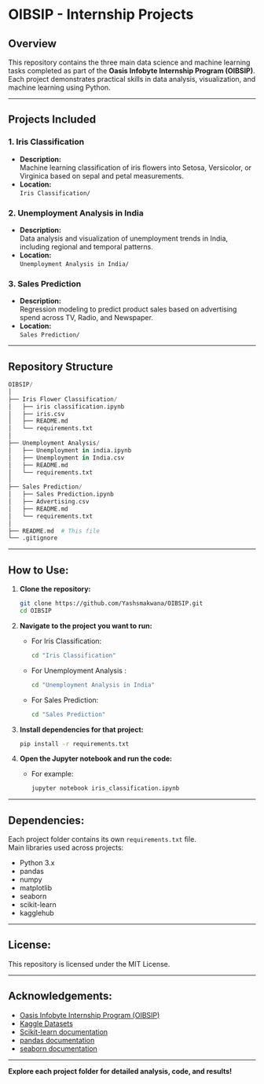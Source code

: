 # OIBSIP - Internship Projects

## Overview

This repository contains the three main data science and machine learning tasks completed as part of the **Oasis Infobyte Internship Program (OIBSIP)**. Each project demonstrates practical skills in data analysis, visualization, and machine learning using Python.

---

## Projects Included

### 1. Iris Classification
- **Description:**  
  Machine learning classification of iris flowers into Setosa, Versicolor, or Virginica based on sepal and petal measurements.
- **Location:**  
  `Iris Classification/`

### 2. Unemployment Analysis in India
- **Description:**  
  Data analysis and visualization of unemployment trends in India, including regional and temporal patterns.
- **Location:**  
  `Unemployment Analysis in India/`

### 3. Sales Prediction
- **Description:**  
  Regression modeling to predict product sales based on advertising spend across TV, Radio, and Newspaper.
- **Location:**  
  `Sales Prediction/`

---

## Repository Structure

```python
OIBSIP/
│
├── Iris Flower Classification/
│   ├── iris classification.ipynb
│   ├── iris.csv
│   ├── README.md
│   └── requirements.txt
│
├── Unemployment Analysis/
│   ├── Unemployment in india.ipynb
│   ├── Unemployment in India.csv
│   ├── README.md
│   └── requirements.txt
│
├── Sales Prediction/
│   ├── Sales Prediction.ipynb
│   ├── Advertising.csv
│   ├── README.md
│   └── requirements.txt
│
├── README.md  # This file
└── .gitignore  
```

---

## How to Use:

1. **Clone the repository:**
   ```bash
   git clone https://github.com/Yashsmakwana/OIBSIP.git
   cd OIBSIP
   ```

2. **Navigate to the project you want to run:**
   - For Iris Classification:
     ```bash
     cd "Iris Classification"
     ```
   - For Unemployment Analysis :
     ```bash
     cd "Unemployment Analysis in India"
     ```
   - For Sales Prediction:
     ```bash
     cd "Sales Prediction"
     ```

3. **Install dependencies for that project:**
   ```bash
   pip install -r requirements.txt
   ```

4. **Open the Jupyter notebook and run the code:**
   - For example:
     ```bash
     jupyter notebook iris_classification.ipynb
     ```

---

## Dependencies:

Each project folder contains its own `requirements.txt` file.  
Main libraries used across projects:
- Python 3.x
- pandas
- numpy
- matplotlib
- seaborn
- scikit-learn
- kagglehub

---

## License:

This repository is licensed under the MIT License.

---

## Acknowledgements:

- [Oasis Infobyte Internship Program (OIBSIP)](https://oasisinfobyte.com/)
- [Kaggle Datasets](https://www.kaggle.com/datasets)
- [Scikit-learn documentation](https://scikit-learn.org/)
- [pandas documentation](https://pandas.pydata.org/)
- [seaborn documentation](https://seaborn.pydata.org/)

---

**Explore each project folder for detailed analysis, code, and results!**

